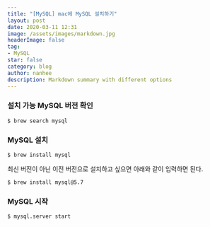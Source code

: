 ```yaml
---
title: "[MySQL] mac에 MySQL 설치하기"
layout: post
date: 2020-03-11 12:31
image: /assets/images/markdown.jpg
headerImage: false
tag:
- MySQL
star: false
category: blog
author: nanhee
description: Markdown summary with different options
---
```




### 설치 가능 MySQL 버전 확인
```
$ brew search mysql
```

### MySQL 설치
```
$ brew install mysql
```

최신 버전이 아닌 이전 버전으로 설치하고 싶으면 아래와 같이 입력하면 된다.
```
$ brew install mysql@5.7
```

### MySQL 시작
```
$ mysql.server start
```
